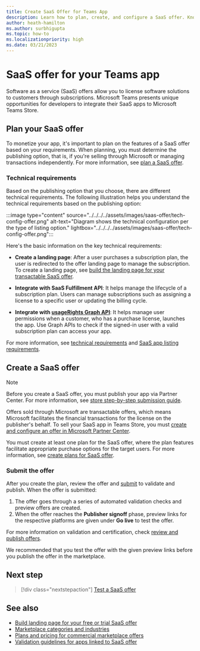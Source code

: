 ```yaml
---
title: Create SaaS Offer for Teams App
description: Learn how to plan, create, and configure a SaaS offer. Know the basic information on technical configuration, landing page, offer plan, and API integrations.
author: heath-hamilton
ms.author: surbhigupta
ms.topic: how-to
ms.localizationpriority: high
ms.date: 03/21/2023
---
```


# SaaS offer for your Teams app

Software as a service (SaaS) offers allow you to license software solutions to customers through subscriptions. Microsoft Teams presents unique opportunities for developers to integrate their SaaS apps to Microsoft Teams Store.

## Plan your SaaS offer

To monetize your app, it's important to plan on the features of a SaaS offer based on your requirements. When planning, you must determine the publishing option, that is, if you're selling through Microsoft or managing transactions independently. For more information, see [plan a SaaS offer](/partner-center/marketplace/plan-saas-offer).

### Technical requirements 

Based on the publishing option that you choose, there are different technical requirements. The following illustration helps you understand the technical requirements based on the publishing option:

:::image type="content" source="../../../../assets/images/saas-offer/tech-config-offer.png" alt-text="Diagram shows the technical configuration per the type of listing option." lightbox="../../../../assets/images/saas-offer/tech-config-offer.png":::

Here's the basic information on the key technical requirements:

* **Create a landing page**: After a user purchases a subscription plan, the user is redirected to the offer landing page to manage the subscription. To create a landing page, see [build the landing page for your transactable SaaS offer](/partner-center/marketplace/azure-ad-transactable-saas-landing-page).

* **Integrate with SaaS Fulfillment API**: It helps manage the lifecycle of a subscription plan. Users can manage subscriptions such as assigning a license to a specific user or updating the billing cycle.

* **Integrate with [usageRights Graph API](/partner-center/marketplace/isv-app-license-saas)**: It helps manage user permissions when a customer, who has a purchase license, launches the app. Use Graph APIs to check if the signed-in user with a valid subscription plan can access your app.

For more information, see [technical requirements](/partner-center/marketplace-offers/plan-saas-offer) and [SaaS app listing requirements](/partner-center/marketplace/marketplace-criteria-content-validation).

## Create a SaaS offer

> [!NOTE]
> Before you create a SaaS offer, you must publish your app via Partner Center. For more information, see [store step-by-step submission guide](/partner-center/marketplace/add-in-submission-guide).

Offers sold through Microsoft are transactable offers, which means Microsoft facilitates the financial transactions for the license on the publisher's behalf. To sell your SaaS app in Teams Store, you must [create and configure an offer in Microsoft Partner Center](/partner-center/marketplace-offers/create-new-saas-offer).

You must create at least one plan for the SaaS offer, where the plan features facilitate appropriate purchase options for the target users. For more information, see [create plans for SaaS offer](/partner-center/marketplace/create-new-saas-offer-plans).

### Submit the offer

After you create the plan, review the offer and [submit](/partner-center/marketplace-offers/test-publish-saas-offer) to validate and publish. When the offer is submitted: 

1. The offer goes through a series of automated validation checks and preview offers are created.
1. When the offer reaches the **Publisher signoff** phase, preview links for the respective platforms are given under **Go live** to test the offer.

For more information on validation and certification, check [review and publish offers](/partner-center/marketplace/review-publish-offer).

We recommended that you test the offer with the given preview links before you publish the offer in the marketplace.

## Next step

> [!div class="nextstepaction"]
> [Test a SaaS offer](Test-preview-for-monetized-apps.md)

## See also

* [Build landing page for your free or trial SaaS offer](/partner-center/marketplace/azure-ad-free-or-trial-landing-page)
* [Marketplace categories and industries](/partner-center/marketplace/marketplace-categories-industries)
* [Plans and pricing for commercial marketplace offers](/partner-center/marketplace/plans-pricing)
* [Validation guidelines for apps linked to SaaS offer](teams-store-validation-guidelines.md#apps-linked-to-saas-offer)
